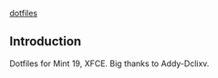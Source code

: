 [dotfiles](https://www.google.com/url?sa=i&rct=j&q=&esrc=s&source=images&cd=&cad=rja&uact=8&ved=2ahUKEwjtx4-OyO3cAhVp1oMKHQpRDUsQjRx6BAgBEAU&url=https%3A%2F%2Fframagit.org%2Fsmonff%2Fdotfiles&psig=AOvVaw3A89sI73a2yl-Ei3XQaK-d&ust=1534371132151811)

## Introduction
Dotfiles for Mint 19, XFCE. Big thanks to Addy-Dclixv. 
